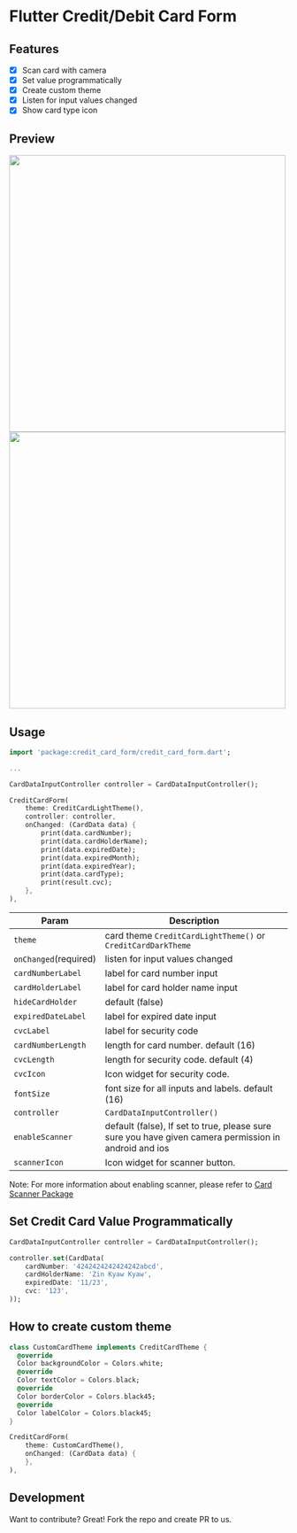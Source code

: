 # Flutter Credit/Debit Card Form

## Features

- [x] Scan card with camera
- [x] Set value programmatically
- [x] Create custom theme
- [x] Listen for input values changed
- [x] Show card type icon

## Preview

<img height="500" src="https://raw.githubusercontent.com/necessarylion/flutter-credit-card-form/master/preview-dark.png" /> <img height="500" src="https://raw.githubusercontent.com/necessarylion/flutter-credit-card-form/master/preview-light.png" />

## Usage

```dart
import 'package:credit_card_form/credit_card_form.dart';

...

CardDataInputController controller = CardDataInputController();

CreditCardForm(
    theme: CreditCardLightTheme(),
    controller: controller,
    onChanged: (CardData data) {
        print(data.cardNumber);
        print(data.cardHolderName);
        print(data.expiredDate);
        print(data.expiredMonth);
        print(data.expiredYear);
        print(data.cardType);
        print(result.cvc);
    },
),
```

| Param                | Description                                                  |
| -------------------- | ------------------------------------------------------------ |
| `theme`              | card theme `CreditCardLightTheme()` or `CreditCardDarkTheme` |
| `onChanged`(required)| listen for input values changed                              |
| `cardNumberLabel`    | label for card number input                                  |
| `cardHolderLabel`    | label for card holder name input                             |
| `hideCardHolder`     | default (false)                                              |
| `expiredDateLabel`   | label for expired date input                                 |
| `cvcLabel`           | label for security code                                      |
| `cardNumberLength`   | length for card number. default (16)                         |
| `cvcLength`          | length for security code. default (4)                        |
| `cvcIcon`            | Icon widget for security code.                               |
| `fontSize`           | font size for all inputs and labels. default (16)            |
| `controller`         | `CardDataInputController()`                                  |
| `enableScanner`      | default (false), If set to true, please sure sure you have given camera permission in android and ios|
| `scannerIcon`        | Icon widget for scanner button.                              |

Note: For more information about enabling scanner, please refer to [Card Scanner Package](https://pub.dev/packages/card_scanner)

## Set Credit Card Value Programmatically

```dart
CardDataInputController controller = CardDataInputController();

controller.set(CardData(
    cardNumber: '4242424242424242abcd',
    cardHolderName: 'Zin Kyaw Kyaw',
    expiredDate: '11/23',
    cvc: '123',
));

```

## How to create custom theme

```dart
class CustomCardTheme implements CreditCardTheme {
  @override
  Color backgroundColor = Colors.white;
  @override
  Color textColor = Colors.black;
  @override
  Color borderColor = Colors.black45;
  @override
  Color labelColor = Colors.black45;
}

CreditCardForm(
    theme: CustomCardTheme(),
    onChanged: (CardData data) {
    },
),
```

## Development

Want to contribute? Great! Fork the repo and create PR to us.
